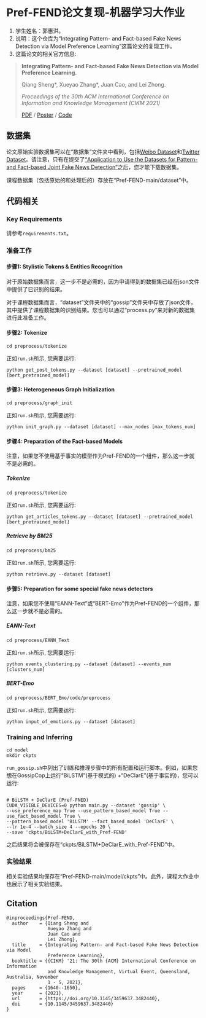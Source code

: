 # Pref-FEND论文复现-机器学习大作业

1. 学生姓名：郭惠洪。
2. 说明：这个仓库为“Integrating Pattern- and Fact-based Fake News Detection via Model Preference Learning”这篇论文的复现工作。
3. 这篇论文的相关官方信息:
> **Integrating Pattern- and Fact-based Fake News Detection via Model Preference Learning.**
>
> Qiang Sheng\*, Xueyao Zhang\*, Juan Cao, and Lei Zhong.
>
> *Proceedings of the 30th ACM International Conference on Information and Knowledge Management (CIKM 2021)*
>
> [PDF](https://dl.acm.org/doi/10.1145/3459637.3482440) / [Poster](https://www.zhangxueyao.com/data/cikm2021-PrefFEND-poster.pdf) / [Code](https://github.com/ICTMCG/Pref-FEND)


## 数据集

论文原始实验数据集可以在“数据集”文件夹中看到，包括[Weibo Dataset](https://github.com/ICTMCG/Pref-FEND/tree/main/dataset/Weibo)和[Twitter Dataset](https://github.com/ICTMCG/Pref-FEND/tree/main/dataset/Twitter)。请注意，只有在提交了[“Application to Use the Datasets for Pattern- and Fact-based Joint Fake News Detection”](https://forms.office.com/r/HF00qdb3Zk)之后，您才能下载数据集。

课程数据集（包括原始的和处理后的）存放在“Pref-FEND-main/dataset”中。


## 代码相关

### Key Requirements

请参考`requirements.txt`。

### 准备工作

#### 步骤1: Stylistic Tokens & Entities Recognition

对于原始数据集而言，这一步不是必需的，因为申请得到的数据集已经在json文件中提供了已识别的结果。

对于课程数据集而言，“dataset”文件夹中的“gossip”文件夹中存放了json文件，其中提供了课程数据集的识别结果。您也可以通过“process.py”来对新的数据集进行此准备工作。

#### 步骤2: Tokenize

```
cd preprocess/tokenize
```

正如`run.sh`所示, 您需要运行:

```
python get_post_tokens.py --dataset [dataset] --pretrained_model [bert_pretrained_model]
```

#### 步骤3: Heterogeneous Graph Initialization

```
cd preprocess/graph_init
```

正如`run.sh`所示, 您需要运行:

```
python init_graph.py --dataset [dataset] --max_nodes [max_tokens_num]
```

#### 步骤4: Preparation of the Fact-based Models

注意，如果您不使用基于事实的模型作为Pref-FEND的一个组件，那么这一步就不是必需的。

##### Tokenize

```
cd preprocess/tokenize
```

正如`run.sh`所示, 您需要运行:

```
python get_articles_tokens.py --dataset [dataset] --pretrained_model [bert_pretrained_model]
```

##### Retrieve by BM25

```
cd preprocess/bm25
```

正如`run.sh`所示, 您需要运行:

```
python retrieve.py --dataset [dataset]
```

#### 步骤5: Preparation for some special fake news detectors

注意，如果您不使用“EANN-Text”或“BERT-Emo”作为Pref-FEND的一个组件，那么这一步就不是必需的。

##### EANN-Text

```
cd preprocess/EANN_Text
```

正如`run.sh`所示, 您需要运行:

```
python events_clustering.py --dataset [dataset] --events_num [clusters_num]
```

##### BERT-Emo

```
cd preprocess/BERT_Emo/code/preprocess
```

正如`run.sh`所示, 您需要运行:

```
python input_of_emotions.py --dataset [dataset]
```

### Training and Inferring

```
cd model
mkdir ckpts
```

`run_gossip.sh`中列出了训练和推理步骤中的所有配置和运行脚本。例如，如果您想在GossipCop上运行“BiLSTM”(基于模式的) +“DeClarE”(基于事实的)，您可以运行:

```

# BiLSTM + DeClarE (Pref-FNED)
CUDA_VISIBLE_DEVICES=0 python main.py --dataset 'gossip' \
--use_preference_map True --use_pattern_based_model True --use_fact_based_model True \
--pattern_based_model 'BiLSTM' --fact_based_model 'DeClarE' \
--lr 1e-4 --batch_size 4 --epochs 20 \
--save 'ckpts/BiLSTM+DeClarE_with_Pref-FEND'

```

之后结果将会被保存在“ckpts/BiLSTM+DeClarE_with_Pref-FEND”中。

### 实验结果

相关实验结果均保存在“Pref-FEND-main/model/ckpts”中。此外，课程大作业中也展示了相关实验结果。

## Citation

```
@inproceedings{Pref-FEND,
  author    = {Qiang Sheng and
               Xueyao Zhang and
               Juan Cao and
               Lei Zhong},
  title     = {Integrating Pattern- and Fact-based Fake News Detection via Model
               Preference Learning},
  booktitle = {{CIKM} '21: The 30th {ACM} International Conference on Information
               and Knowledge Management, Virtual Event, Queensland, Australia, November
               1 - 5, 2021},
  pages     = {1640--1650},
  year      = {2021},
  url       = {https://doi.org/10.1145/3459637.3482440},
  doi       = {10.1145/3459637.3482440}
}
```